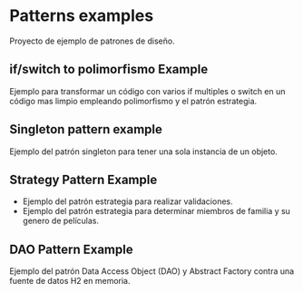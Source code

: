 # Patterns examples
Proyecto de ejemplo de patrones de diseño.

## if/switch to polimorfismo Example
Ejemplo para transformar un código con varios if multiples o switch en un código mas limpio empleando polimorfismo y el patrón estrategia.

## Singleton pattern example
Ejemplo del patrón singleton para tener una sola instancia de un objeto.

## Strategy Pattern Example
- Ejemplo del patrón estrategia para realizar validaciones.
- Ejemplo del patrón estrategia para determinar miembros de familia y su genero de películas.

## DAO Pattern Example
Ejemplo del patrón Data Access Object (DAO) y Abstract Factory contra una fuente de datos H2 en memoria.
